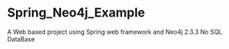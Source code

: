 # Spring_Neo4j_Example
A Web based project using Spring web framework and Neo4j 2.3.3 No SQL DataBase
